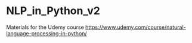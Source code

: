 # NLP_in_Python_v2
Materials for the Udemy course https://www.udemy.com/course/natural-language-processing-in-python/
